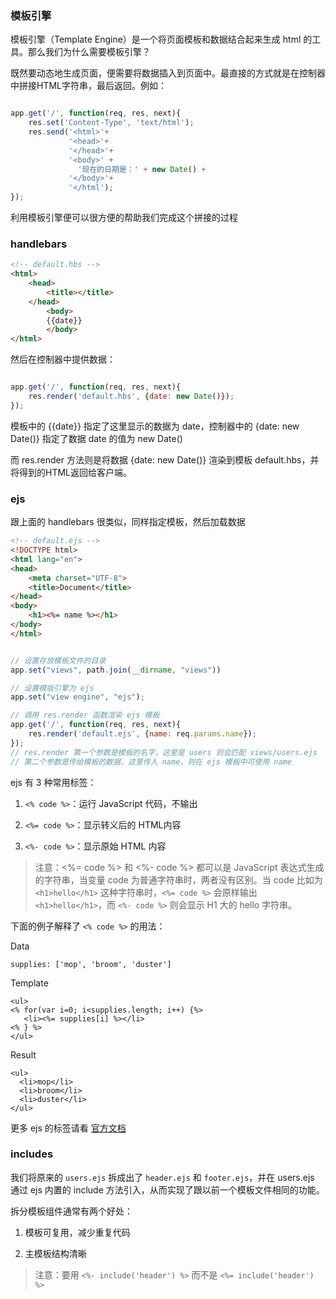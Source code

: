 ### 模板引擎

模板引擎（Template Engine）是一个将页面模板和数据结合起来生成 html 的工具。那么我们为什么需要模板引擎？

既然要动态地生成页面，便需要将数据插入到页面中。最直接的方式就是在控制器中拼接HTML字符串，最后返回。例如：

```js

app.get('/', function(req, res, next){
	res.set('Content-Type', 'text/html');
	res.send('<html>'+
             '<head>'+
             '</head>'+
             '<body>' + 
               '现在的日期是：' + new Date() + 
             '</body>'+
             '</html');
});

```

利用模板引擎便可以很方便的帮助我们完成这个拼接的过程

### handlebars

```html
<!-- default.hbs -->
<html>
    <head>
        <title></title>
    </head>
        <body>
        {{date}}
        </body>
</html>

```

然后在控制器中提供数据：

```js

app.get('/', function(req, res, next){
    res.render('default.hbs', {date: new Date()});
});

```

模板中的 {{date}} 指定了这里显示的数据为 date，控制器中的 {date: new Date()} 指定了数据 date 的值为 new Date()

而 res.render 方法则是将数据 {date: new Date()} 渲染到模板 default.hbs，并将得到的HTML返回给客户端。

### ejs

跟上面的 handlebars 很类似，同样指定模板，然后加载数据

```html
<!-- default.ejs -->
<!DOCTYPE html>
<html lang="en">
<head>
    <meta charset="UTF-8">
    <title>Document</title>
</head>
<body>
    <h1><%= name %></h1>
</body>
</html>

```

```js

// 设置存放模板文件的目录
app.set("views", path.join(__dirname, "views"))

// 设置模版引擎为 ejs
app.set("view engine", "ejs");

// 调用 res.render 函数渲染 ejs 模板
app.get('/', function(req, res, next){
    res.render('default.ejs', {name: req.params.name});
});
// res.render 第一个参数是模板的名字，这里是 users 则会匹配 views/users.ejs
// 第二个参数是传给模板的数据，这里传入 name，则在 ejs 模板中可使用 name


```

ejs 有 3 种常用标签：

1. ```<% code %>```：运行 JavaScript 代码，不输出

2. ```<%= code %>```：显示转义后的 HTML内容

3. ```<%- code %>```：显示原始 HTML 内容

> 注意：<%= code %> 和 <%- code %> 都可以是 JavaScript 表达式生成的字符串，当变量 code 为普通字符串时，两者没有区别。当 code 比如为 ```<h1>hello</h1>``` 这种字符串时，```<%= code %>``` 会原样输出 ```<h1>hello</h1>```，而 ```<%- code %>``` 则会显示 H1 大的 hello 字符串。

下面的例子解释了 ```<% code %>``` 的用法：

Data

```
supplies: ['mop', 'broom', 'duster']
```

Template
```
<ul>
<% for(var i=0; i<supplies.length; i++) {%>
   <li><%= supplies[i] %></li>
<% } %>
</ul>
```

Result
```
<ul>
  <li>mop</li>
  <li>broom</li>
  <li>duster</li>
</ul>
```

更多 ejs 的标签请看 [官方文档](https://www.npmjs.com/package/ejs#tags)


### includes

我们将原来的 ```users.ejs``` 拆成出了 ```header.ejs``` 和 ```footer.ejs```，并在 users.ejs 通过 ejs 内置的 include 方法引入，从而实现了跟以前一个模板文件相同的功能。

拆分模板组件通常有两个好处：

1. 模板可复用，减少重复代码

2. 主模板结构清晰

> 注意：要用 ```<%- include('header') %>``` 而不是 ```<%= include('header') %>```